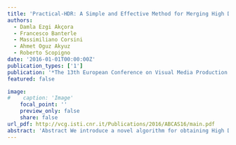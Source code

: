 ```yaml
---
title: 'Practical-HDR: A Simple and Effective Method for Merging High Dynamic Range Videos'
authors:
  - Damla Ezgi Akçora
  - Francesco Banterle
  - Massimiliano Corsini
  - Ahmet Oguz Akyuz
  - Roberto Scopigno
date: '2016-01-01T00:00:00Z'
publication_types: ['1']
publication: '*The 13th European Conference on Visual Media Production (CVMP)*'
featured: false

image:
#    caption: 'Image'
    focal_point: ''
    preview_only: false
    share: false
url_pdf: http://vcg.isti.cnr.it/Publications/2016/ABCAS16/main.pdf
abstract: 'Abstract We introduce a novel algorithm for obtaining High Dynamic Range (HDR) videos from Standard Dynamic Range (SDR) videos with varying shutter speed or ISO per frame. This capturing technique represents today one of the most popular HDR video acquisition methods, thanks to the availability and the low cost of the equipment required; i.e., an off-the-shelf DSLR camera. However, naÃ¯vely merging SDR frames into an HDR video can produce artifacts such as ghosts (when the scene is dynamic), and blurry edges (when the camera moves). In this work, we present a straightforward, easy to implement, and fast technique that produces reasonable results in a short time. This is key for having quick previews of the captured videos without waiting for a long processing time. This is extremely important, especially when capturing videos on modern mobile devices such as smartphones and/or tablets.'
---
```

